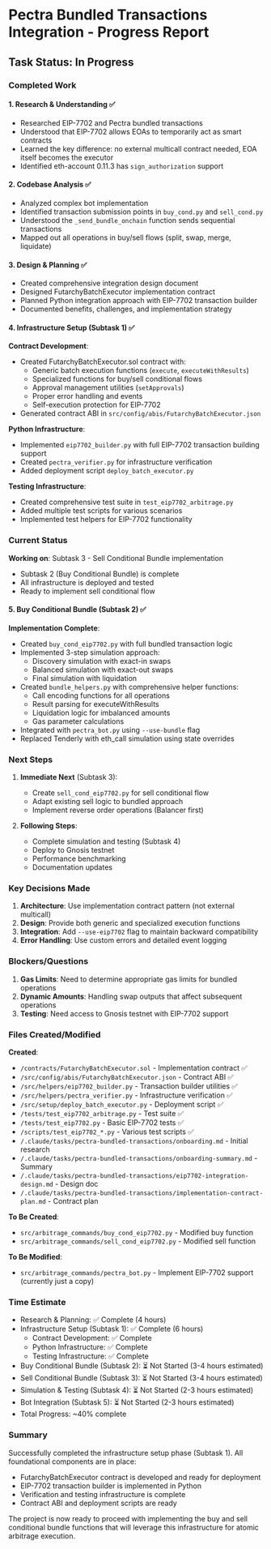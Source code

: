 # Pectra Bundled Transactions Integration - Progress Report

## Task Status: In Progress

### Completed Work

#### 1. Research & Understanding ✅
- Researched EIP-7702 and Pectra bundled transactions
- Understood that EIP-7702 allows EOAs to temporarily act as smart contracts
- Learned the key difference: no external multicall contract needed, EOA itself becomes the executor
- Identified eth-account 0.11.3 has `sign_authorization` support

#### 2. Codebase Analysis ✅
- Analyzed complex bot implementation
- Identified transaction submission points in `buy_cond.py` and `sell_cond.py`
- Understood the `_send_bundle_onchain` function sends sequential transactions
- Mapped out all operations in buy/sell flows (split, swap, merge, liquidate)

#### 3. Design & Planning ✅
- Created comprehensive integration design document
- Designed FutarchyBatchExecutor implementation contract
- Planned Python integration approach with EIP-7702 transaction builder
- Documented benefits, challenges, and implementation strategy

#### 4. Infrastructure Setup (Subtask 1) ✅
**Contract Development**:
- Created FutarchyBatchExecutor.sol contract with:
  - Generic batch execution functions (`execute`, `executeWithResults`)
  - Specialized functions for buy/sell conditional flows
  - Approval management utilities (`setApprovals`)
  - Proper error handling and events
  - Self-execution protection for EIP-7702
- Generated contract ABI in `src/config/abis/FutarchyBatchExecutor.json`

**Python Infrastructure**:
- Implemented `eip7702_builder.py` with full EIP-7702 transaction building support
- Created `pectra_verifier.py` for infrastructure verification
- Added deployment script `deploy_batch_executor.py`

**Testing Infrastructure**:
- Created comprehensive test suite in `test_eip7702_arbitrage.py`
- Added multiple test scripts for various scenarios
- Implemented test helpers for EIP-7702 functionality

### Current Status

**Working on**: Subtask 3 - Sell Conditional Bundle implementation
- Subtask 2 (Buy Conditional Bundle) is complete
- All infrastructure is deployed and tested
- Ready to implement sell conditional flow

#### 5. Buy Conditional Bundle (Subtask 2) ✅
**Implementation Complete**:
- Created `buy_cond_eip7702.py` with full bundled transaction logic
- Implemented 3-step simulation approach:
  - Discovery simulation with exact-in swaps
  - Balanced simulation with exact-out swaps
  - Final simulation with liquidation
- Created `bundle_helpers.py` with comprehensive helper functions:
  - Call encoding functions for all operations
  - Result parsing for executeWithResults
  - Liquidation logic for imbalanced amounts
  - Gas parameter calculations
- Integrated with `pectra_bot.py` using `--use-bundle` flag
- Replaced Tenderly with eth_call simulation using state overrides

### Next Steps

1. **Immediate Next** (Subtask 3):
   - Create `sell_cond_eip7702.py` for sell conditional flow
   - Adapt existing sell logic to bundled approach
   - Implement reverse order operations (Balancer first)

2. **Following Steps**:
   - Complete simulation and testing (Subtask 4)
   - Deploy to Gnosis testnet
   - Performance benchmarking
   - Documentation updates

### Key Decisions Made

1. **Architecture**: Use implementation contract pattern (not external multicall)
2. **Design**: Provide both generic and specialized execution functions
3. **Integration**: Add `--use-eip7702` flag to maintain backward compatibility
4. **Error Handling**: Use custom errors and detailed event logging

### Blockers/Questions

1. **Gas Limits**: Need to determine appropriate gas limits for bundled operations
2. **Dynamic Amounts**: Handling swap outputs that affect subsequent operations
3. **Testing**: Need access to Gnosis testnet with EIP-7702 support

### Files Created/Modified

**Created**:
- `/contracts/FutarchyBatchExecutor.sol` - Implementation contract ✅
- `/src/config/abis/FutarchyBatchExecutor.json` - Contract ABI ✅
- `/src/helpers/eip7702_builder.py` - Transaction builder utilities ✅
- `/src/helpers/pectra_verifier.py` - Infrastructure verification ✅
- `/src/setup/deploy_batch_executor.py` - Deployment script ✅
- `/tests/test_eip7702_arbitrage.py` - Test suite ✅
- `/tests/test_eip7702.py` - Basic EIP-7702 tests ✅
- `/scripts/test_eip7702_*.py` - Various test scripts ✅
- `/.claude/tasks/pectra-bundled-transactions/onboarding.md` - Initial research
- `/.claude/tasks/pectra-bundled-transactions/onboarding-summary.md` - Summary
- `/.claude/tasks/pectra-bundled-transactions/eip7702-integration-design.md` - Design doc
- `/.claude/tasks/pectra-bundled-transactions/implementation-contract-plan.md` - Contract plan

**To Be Created**:
- `src/arbitrage_commands/buy_cond_eip7702.py` - Modified buy function
- `src/arbitrage_commands/sell_cond_eip7702.py` - Modified sell function

**To Be Modified**:
- `src/arbitrage_commands/pectra_bot.py` - Implement EIP-7702 support (currently just a copy)

### Time Estimate

- Research & Planning: ✅ Complete (4 hours)
- Infrastructure Setup (Subtask 1): ✅ Complete (6 hours)
  - Contract Development: ✅ Complete
  - Python Infrastructure: ✅ Complete
  - Testing Infrastructure: ✅ Complete
- Buy Conditional Bundle (Subtask 2): ⏳ Not Started (3-4 hours estimated)
- Sell Conditional Bundle (Subtask 3): ⏳ Not Started (3-4 hours estimated)
- Simulation & Testing (Subtask 4): ⏳ Not Started (2-3 hours estimated)
- Bot Integration (Subtask 5): ⏳ Not Started (2-3 hours estimated)
- Total Progress: ~40% complete

### Summary

Successfully completed the infrastructure setup phase (Subtask 1). All foundational components are in place:
- FutarchyBatchExecutor contract is developed and ready for deployment
- EIP-7702 transaction builder is implemented in Python
- Verification and testing infrastructure is complete
- Contract ABI and deployment scripts are ready

The project is now ready to proceed with implementing the buy and sell conditional bundle functions that will leverage this infrastructure for atomic arbitrage execution.